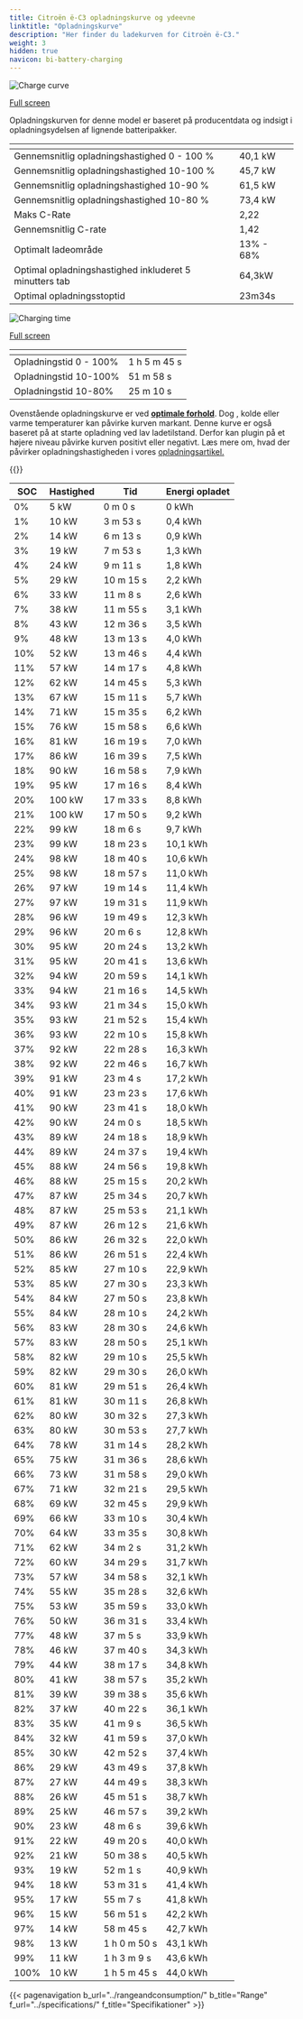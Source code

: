```yaml
---
title: Citroën ë-C3 opladningskurve og ydeevne
linktitle: "Opladningskurve"
description: "Her finder du ladekurven for Citroën ë-C3."
weight: 3
hidden: true
navicon: bi-battery-charging
---
```

<!-- markdownlint-disable MD033 -->
<!-- markdownlint-disable MD010 -->
<img src="/images/models/citroën/ë-c3/ë-c3/chargingcurve.svg" alt="Charge curve" class="img-fluid">

[Full screen](/images/models/citroën/ë-c3/ë-c3/chargingcurve.svg)


<div class="alert alert-primary" role="alert">
Opladningskurven for denne model er baseret på producentdata og indsigt i opladningsydelsen af lignende batteripakker.
</div>
<div class="table-responsive">
<table class="table table-striped border">
	<thead>
		<tr>
			<th>
			</th>
			<th>
			</th>
		</tr>
	</thead>
	<tbody>
		<tr>
			<td>
				Gennemsnitlig opladningshastighed 0 - 100 %
			</td>
			<td>
				40,1 kW
			</td>
		</tr>
		<tr>
			<td>
				Gennemsnitlig opladningshastighed 10-100 %
			</td>
			<td>
				45,7 kW
			</td>
		</tr>
		<tr>
			<td>
				Gennemsnitlig opladningshastighed 10-90 %
			</td>
			<td>
				61,5 kW
			</td>
		</tr>
		<tr>
			<td>
				Gennemsnitlig opladningshastighed 10-80 %
			</td>
			<td>
				73,4 kW
			</td>
		</tr>
		<tr>
			<td>
				Maks C-Rate
			</td>
			<td>
				2,22
			</td>
		</tr>
		<tr>
			<td>
				Gennemsnitlig C-rate
			</td>
			<td>
				1,42
			</td>
		</tr>
		<tr>
			<td>
				Optimalt ladeområde
			</td>
			<td>
				13% - 68%
			</td>
		</tr>
		<tr>
			<td>
				Optimal opladningshastighed inkluderet 5 minutters tab
			</td>
			<td>
				64,3kW
			</td>
		</tr>
		<tr>
			<td>
				Optimal opladningsstoptid
			</td>
			<td>
				23m34s
			</td>
		</tr>
	</tbody>
</table>
</div>
<img src="/images/models/citroën/ë-c3/ë-c3/chargingtime.svg" alt="Charging time" class="img-fluid">

[Full screen](/images/models/citroën/ë-c3/ë-c3/chargingtime.svg)
<div class="table-responsive">
<table class="table table-striped border">
	<thead>
		<tr>
			<th>
			</th>
			<th>
			</th>
		</tr>
	</thead>
	<tbody>
		<tr>
			<td>
				Opladningstid 0 - 100%
			</td>
			<td>
				1 h 5 m 45 s
			</td>
		</tr>
		<tr>
			<td>
				Opladningstid 10-100%
			</td>
			<td>
				 51 m 58 s
			</td>
		</tr>
		<tr>
			<td>
				Opladningstid 10-80%
			</td>
			<td>
				 25 m 10 s
			</td>
		</tr>
	</tbody>
</table>
</div>


Ovenstående opladningskurve er ved **[optimale forhold](../../../../../technology/battery/charging/#temperatur)**. Dog , kolde eller varme temperaturer kan påvirke kurven markant. Denne kurve er også baseret på at starte opladning ved lav ladetilstand. Derfor kan plugin på et højere niveau påvirke kurven positivt eller negativt. Læs mere om, hvad der påvirker opladningshastigheden i vores [opladningsartikel.](../../../../../technology/battery/charging/)


{{<evkxdisplayaddarticle />}}
<div class="table-responsive">
<table class="table table-striped border">
	<thead>
		<tr>
			<th>
				SOC
			</th>
			<th>
				Hastighed
			</th>
			<th>
				Tid
			</th>
			<th>
				Energi opladet
			</th>
		</tr>
	</thead>
	<tbody>
		<tr>
			<td>
				0%
			</td>
			<td>
				5 kW
			</td>
			<td>
				 0 m 0 s
			</td>
			<td>
				0 kWh
			</td>
		</tr>
		<tr>
			<td>
				1%
			</td>
			<td>
				10 kW
			</td>
			<td>
				 3 m 53 s
			</td>
			<td>
				0,4 kWh
			</td>
		</tr>
		<tr>
			<td>
				2%
			</td>
			<td>
				14 kW
			</td>
			<td>
				 6 m 13 s
			</td>
			<td>
				0,9 kWh
			</td>
		</tr>
		<tr>
			<td>
				3%
			</td>
			<td>
				19 kW
			</td>
			<td>
				 7 m 53 s
			</td>
			<td>
				1,3 kWh
			</td>
		</tr>
		<tr>
			<td>
				4%
			</td>
			<td>
				24 kW
			</td>
			<td>
				 9 m 11 s
			</td>
			<td>
				1,8 kWh
			</td>
		</tr>
		<tr>
			<td>
				5%
			</td>
			<td>
				29 kW
			</td>
			<td>
				 10 m 15 s
			</td>
			<td>
				2,2 kWh
			</td>
		</tr>
		<tr>
			<td>
				6%
			</td>
			<td>
				33 kW
			</td>
			<td>
				 11 m 8 s
			</td>
			<td>
				2,6 kWh
			</td>
		</tr>
		<tr>
			<td>
				7%
			</td>
			<td>
				38 kW
			</td>
			<td>
				 11 m 55 s
			</td>
			<td>
				3,1 kWh
			</td>
		</tr>
		<tr>
			<td>
				8%
			</td>
			<td>
				43 kW
			</td>
			<td>
				 12 m 36 s
			</td>
			<td>
				3,5 kWh
			</td>
		</tr>
		<tr>
			<td>
				9%
			</td>
			<td>
				48 kW
			</td>
			<td>
				 13 m 13 s
			</td>
			<td>
				4,0 kWh
			</td>
		</tr>
		<tr>
			<td>
				10%
			</td>
			<td>
				52 kW
			</td>
			<td>
				 13 m 46 s
			</td>
			<td>
				4,4 kWh
			</td>
		</tr>
		<tr>
			<td>
				11%
			</td>
			<td>
				57 kW
			</td>
			<td>
				 14 m 17 s
			</td>
			<td>
				4,8 kWh
			</td>
		</tr>
		<tr>
			<td>
				12%
			</td>
			<td>
				62 kW
			</td>
			<td>
				 14 m 45 s
			</td>
			<td>
				5,3 kWh
			</td>
		</tr>
		<tr>
			<td>
				13%
			</td>
			<td>
				67 kW
			</td>
			<td>
				 15 m 11 s
			</td>
			<td>
				5,7 kWh
			</td>
		</tr>
		<tr>
			<td>
				14%
			</td>
			<td>
				71 kW
			</td>
			<td>
				 15 m 35 s
			</td>
			<td>
				6,2 kWh
			</td>
		</tr>
		<tr>
			<td>
				15%
			</td>
			<td>
				76 kW
			</td>
			<td>
				 15 m 58 s
			</td>
			<td>
				6,6 kWh
			</td>
		</tr>
		<tr>
			<td>
				16%
			</td>
			<td>
				81 kW
			</td>
			<td>
				 16 m 19 s
			</td>
			<td>
				7,0 kWh
			</td>
		</tr>
		<tr>
			<td>
				17%
			</td>
			<td>
				86 kW
			</td>
			<td>
				 16 m 39 s
			</td>
			<td>
				7,5 kWh
			</td>
		</tr>
		<tr>
			<td>
				18%
			</td>
			<td>
				90 kW
			</td>
			<td>
				 16 m 58 s
			</td>
			<td>
				7,9 kWh
			</td>
		</tr>
		<tr>
			<td>
				19%
			</td>
			<td>
				95 kW
			</td>
			<td>
				 17 m 16 s
			</td>
			<td>
				8,4 kWh
			</td>
		</tr>
		<tr>
			<td>
				20%
			</td>
			<td>
				100 kW
			</td>
			<td>
				 17 m 33 s
			</td>
			<td>
				8,8 kWh
			</td>
		</tr>
		<tr>
			<td>
				21%
			</td>
			<td>
				100 kW
			</td>
			<td>
				 17 m 50 s
			</td>
			<td>
				9,2 kWh
			</td>
		</tr>
		<tr>
			<td>
				22%
			</td>
			<td>
				99 kW
			</td>
			<td>
				 18 m 6 s
			</td>
			<td>
				9,7 kWh
			</td>
		</tr>
		<tr>
			<td>
				23%
			</td>
			<td>
				99 kW
			</td>
			<td>
				 18 m 23 s
			</td>
			<td>
				10,1 kWh
			</td>
		</tr>
		<tr>
			<td>
				24%
			</td>
			<td>
				98 kW
			</td>
			<td>
				 18 m 40 s
			</td>
			<td>
				10,6 kWh
			</td>
		</tr>
		<tr>
			<td>
				25%
			</td>
			<td>
				98 kW
			</td>
			<td>
				 18 m 57 s
			</td>
			<td>
				11,0 kWh
			</td>
		</tr>
		<tr>
			<td>
				26%
			</td>
			<td>
				97 kW
			</td>
			<td>
				 19 m 14 s
			</td>
			<td>
				11,4 kWh
			</td>
		</tr>
		<tr>
			<td>
				27%
			</td>
			<td>
				97 kW
			</td>
			<td>
				 19 m 31 s
			</td>
			<td>
				11,9 kWh
			</td>
		</tr>
		<tr>
			<td>
				28%
			</td>
			<td>
				96 kW
			</td>
			<td>
				 19 m 49 s
			</td>
			<td>
				12,3 kWh
			</td>
		</tr>
		<tr>
			<td>
				29%
			</td>
			<td>
				96 kW
			</td>
			<td>
				 20 m 6 s
			</td>
			<td>
				12,8 kWh
			</td>
		</tr>
		<tr>
			<td>
				30%
			</td>
			<td>
				95 kW
			</td>
			<td>
				 20 m 24 s
			</td>
			<td>
				13,2 kWh
			</td>
		</tr>
		<tr>
			<td>
				31%
			</td>
			<td>
				95 kW
			</td>
			<td>
				 20 m 41 s
			</td>
			<td>
				13,6 kWh
			</td>
		</tr>
		<tr>
			<td>
				32%
			</td>
			<td>
				94 kW
			</td>
			<td>
				 20 m 59 s
			</td>
			<td>
				14,1 kWh
			</td>
		</tr>
		<tr>
			<td>
				33%
			</td>
			<td>
				94 kW
			</td>
			<td>
				 21 m 16 s
			</td>
			<td>
				14,5 kWh
			</td>
		</tr>
		<tr>
			<td>
				34%
			</td>
			<td>
				93 kW
			</td>
			<td>
				 21 m 34 s
			</td>
			<td>
				15,0 kWh
			</td>
		</tr>
		<tr>
			<td>
				35%
			</td>
			<td>
				93 kW
			</td>
			<td>
				 21 m 52 s
			</td>
			<td>
				15,4 kWh
			</td>
		</tr>
		<tr>
			<td>
				36%
			</td>
			<td>
				93 kW
			</td>
			<td>
				 22 m 10 s
			</td>
			<td>
				15,8 kWh
			</td>
		</tr>
		<tr>
			<td>
				37%
			</td>
			<td>
				92 kW
			</td>
			<td>
				 22 m 28 s
			</td>
			<td>
				16,3 kWh
			</td>
		</tr>
		<tr>
			<td>
				38%
			</td>
			<td>
				92 kW
			</td>
			<td>
				 22 m 46 s
			</td>
			<td>
				16,7 kWh
			</td>
		</tr>
		<tr>
			<td>
				39%
			</td>
			<td>
				91 kW
			</td>
			<td>
				 23 m 4 s
			</td>
			<td>
				17,2 kWh
			</td>
		</tr>
		<tr>
			<td>
				40%
			</td>
			<td>
				91 kW
			</td>
			<td>
				 23 m 23 s
			</td>
			<td>
				17,6 kWh
			</td>
		</tr>
		<tr>
			<td>
				41%
			</td>
			<td>
				90 kW
			</td>
			<td>
				 23 m 41 s
			</td>
			<td>
				18,0 kWh
			</td>
		</tr>
		<tr>
			<td>
				42%
			</td>
			<td>
				90 kW
			</td>
			<td>
				 24 m 0 s
			</td>
			<td>
				18,5 kWh
			</td>
		</tr>
		<tr>
			<td>
				43%
			</td>
			<td>
				89 kW
			</td>
			<td>
				 24 m 18 s
			</td>
			<td>
				18,9 kWh
			</td>
		</tr>
		<tr>
			<td>
				44%
			</td>
			<td>
				89 kW
			</td>
			<td>
				 24 m 37 s
			</td>
			<td>
				19,4 kWh
			</td>
		</tr>
		<tr>
			<td>
				45%
			</td>
			<td>
				88 kW
			</td>
			<td>
				 24 m 56 s
			</td>
			<td>
				19,8 kWh
			</td>
		</tr>
		<tr>
			<td>
				46%
			</td>
			<td>
				88 kW
			</td>
			<td>
				 25 m 15 s
			</td>
			<td>
				20,2 kWh
			</td>
		</tr>
		<tr>
			<td>
				47%
			</td>
			<td>
				87 kW
			</td>
			<td>
				 25 m 34 s
			</td>
			<td>
				20,7 kWh
			</td>
		</tr>
		<tr>
			<td>
				48%
			</td>
			<td>
				87 kW
			</td>
			<td>
				 25 m 53 s
			</td>
			<td>
				21,1 kWh
			</td>
		</tr>
		<tr>
			<td>
				49%
			</td>
			<td>
				87 kW
			</td>
			<td>
				 26 m 12 s
			</td>
			<td>
				21,6 kWh
			</td>
		</tr>
		<tr>
			<td>
				50%
			</td>
			<td>
				86 kW
			</td>
			<td>
				 26 m 32 s
			</td>
			<td>
				22,0 kWh
			</td>
		</tr>
		<tr>
			<td>
				51%
			</td>
			<td>
				86 kW
			</td>
			<td>
				 26 m 51 s
			</td>
			<td>
				22,4 kWh
			</td>
		</tr>
		<tr>
			<td>
				52%
			</td>
			<td>
				85 kW
			</td>
			<td>
				 27 m 10 s
			</td>
			<td>
				22,9 kWh
			</td>
		</tr>
		<tr>
			<td>
				53%
			</td>
			<td>
				85 kW
			</td>
			<td>
				 27 m 30 s
			</td>
			<td>
				23,3 kWh
			</td>
		</tr>
		<tr>
			<td>
				54%
			</td>
			<td>
				84 kW
			</td>
			<td>
				 27 m 50 s
			</td>
			<td>
				23,8 kWh
			</td>
		</tr>
		<tr>
			<td>
				55%
			</td>
			<td>
				84 kW
			</td>
			<td>
				 28 m 10 s
			</td>
			<td>
				24,2 kWh
			</td>
		</tr>
		<tr>
			<td>
				56%
			</td>
			<td>
				83 kW
			</td>
			<td>
				 28 m 30 s
			</td>
			<td>
				24,6 kWh
			</td>
		</tr>
		<tr>
			<td>
				57%
			</td>
			<td>
				83 kW
			</td>
			<td>
				 28 m 50 s
			</td>
			<td>
				25,1 kWh
			</td>
		</tr>
		<tr>
			<td>
				58%
			</td>
			<td>
				82 kW
			</td>
			<td>
				 29 m 10 s
			</td>
			<td>
				25,5 kWh
			</td>
		</tr>
		<tr>
			<td>
				59%
			</td>
			<td>
				82 kW
			</td>
			<td>
				 29 m 30 s
			</td>
			<td>
				26,0 kWh
			</td>
		</tr>
		<tr>
			<td>
				60%
			</td>
			<td>
				81 kW
			</td>
			<td>
				 29 m 51 s
			</td>
			<td>
				26,4 kWh
			</td>
		</tr>
		<tr>
			<td>
				61%
			</td>
			<td>
				81 kW
			</td>
			<td>
				 30 m 11 s
			</td>
			<td>
				26,8 kWh
			</td>
		</tr>
		<tr>
			<td>
				62%
			</td>
			<td>
				80 kW
			</td>
			<td>
				 30 m 32 s
			</td>
			<td>
				27,3 kWh
			</td>
		</tr>
		<tr>
			<td>
				63%
			</td>
			<td>
				80 kW
			</td>
			<td>
				 30 m 53 s
			</td>
			<td>
				27,7 kWh
			</td>
		</tr>
		<tr>
			<td>
				64%
			</td>
			<td>
				78 kW
			</td>
			<td>
				 31 m 14 s
			</td>
			<td>
				28,2 kWh
			</td>
		</tr>
		<tr>
			<td>
				65%
			</td>
			<td>
				75 kW
			</td>
			<td>
				 31 m 36 s
			</td>
			<td>
				28,6 kWh
			</td>
		</tr>
		<tr>
			<td>
				66%
			</td>
			<td>
				73 kW
			</td>
			<td>
				 31 m 58 s
			</td>
			<td>
				29,0 kWh
			</td>
		</tr>
		<tr>
			<td>
				67%
			</td>
			<td>
				71 kW
			</td>
			<td>
				 32 m 21 s
			</td>
			<td>
				29,5 kWh
			</td>
		</tr>
		<tr>
			<td>
				68%
			</td>
			<td>
				69 kW
			</td>
			<td>
				 32 m 45 s
			</td>
			<td>
				29,9 kWh
			</td>
		</tr>
		<tr>
			<td>
				69%
			</td>
			<td>
				66 kW
			</td>
			<td>
				 33 m 10 s
			</td>
			<td>
				30,4 kWh
			</td>
		</tr>
		<tr>
			<td>
				70%
			</td>
			<td>
				64 kW
			</td>
			<td>
				 33 m 35 s
			</td>
			<td>
				30,8 kWh
			</td>
		</tr>
		<tr>
			<td>
				71%
			</td>
			<td>
				62 kW
			</td>
			<td>
				 34 m 2 s
			</td>
			<td>
				31,2 kWh
			</td>
		</tr>
		<tr>
			<td>
				72%
			</td>
			<td>
				60 kW
			</td>
			<td>
				 34 m 29 s
			</td>
			<td>
				31,7 kWh
			</td>
		</tr>
		<tr>
			<td>
				73%
			</td>
			<td>
				57 kW
			</td>
			<td>
				 34 m 58 s
			</td>
			<td>
				32,1 kWh
			</td>
		</tr>
		<tr>
			<td>
				74%
			</td>
			<td>
				55 kW
			</td>
			<td>
				 35 m 28 s
			</td>
			<td>
				32,6 kWh
			</td>
		</tr>
		<tr>
			<td>
				75%
			</td>
			<td>
				53 kW
			</td>
			<td>
				 35 m 59 s
			</td>
			<td>
				33,0 kWh
			</td>
		</tr>
		<tr>
			<td>
				76%
			</td>
			<td>
				50 kW
			</td>
			<td>
				 36 m 31 s
			</td>
			<td>
				33,4 kWh
			</td>
		</tr>
		<tr>
			<td>
				77%
			</td>
			<td>
				48 kW
			</td>
			<td>
				 37 m 5 s
			</td>
			<td>
				33,9 kWh
			</td>
		</tr>
		<tr>
			<td>
				78%
			</td>
			<td>
				46 kW
			</td>
			<td>
				 37 m 40 s
			</td>
			<td>
				34,3 kWh
			</td>
		</tr>
		<tr>
			<td>
				79%
			</td>
			<td>
				44 kW
			</td>
			<td>
				 38 m 17 s
			</td>
			<td>
				34,8 kWh
			</td>
		</tr>
		<tr>
			<td>
				80%
			</td>
			<td>
				41 kW
			</td>
			<td>
				 38 m 57 s
			</td>
			<td>
				35,2 kWh
			</td>
		</tr>
		<tr>
			<td>
				81%
			</td>
			<td>
				39 kW
			</td>
			<td>
				 39 m 38 s
			</td>
			<td>
				35,6 kWh
			</td>
		</tr>
		<tr>
			<td>
				82%
			</td>
			<td>
				37 kW
			</td>
			<td>
				 40 m 22 s
			</td>
			<td>
				36,1 kWh
			</td>
		</tr>
		<tr>
			<td>
				83%
			</td>
			<td>
				35 kW
			</td>
			<td>
				 41 m 9 s
			</td>
			<td>
				36,5 kWh
			</td>
		</tr>
		<tr>
			<td>
				84%
			</td>
			<td>
				32 kW
			</td>
			<td>
				 41 m 59 s
			</td>
			<td>
				37,0 kWh
			</td>
		</tr>
		<tr>
			<td>
				85%
			</td>
			<td>
				30 kW
			</td>
			<td>
				 42 m 52 s
			</td>
			<td>
				37,4 kWh
			</td>
		</tr>
		<tr>
			<td>
				86%
			</td>
			<td>
				29 kW
			</td>
			<td>
				 43 m 49 s
			</td>
			<td>
				37,8 kWh
			</td>
		</tr>
		<tr>
			<td>
				87%
			</td>
			<td>
				27 kW
			</td>
			<td>
				 44 m 49 s
			</td>
			<td>
				38,3 kWh
			</td>
		</tr>
		<tr>
			<td>
				88%
			</td>
			<td>
				26 kW
			</td>
			<td>
				 45 m 51 s
			</td>
			<td>
				38,7 kWh
			</td>
		</tr>
		<tr>
			<td>
				89%
			</td>
			<td>
				25 kW
			</td>
			<td>
				 46 m 57 s
			</td>
			<td>
				39,2 kWh
			</td>
		</tr>
		<tr>
			<td>
				90%
			</td>
			<td>
				23 kW
			</td>
			<td>
				 48 m 6 s
			</td>
			<td>
				39,6 kWh
			</td>
		</tr>
		<tr>
			<td>
				91%
			</td>
			<td>
				22 kW
			</td>
			<td>
				 49 m 20 s
			</td>
			<td>
				40,0 kWh
			</td>
		</tr>
		<tr>
			<td>
				92%
			</td>
			<td>
				21 kW
			</td>
			<td>
				 50 m 38 s
			</td>
			<td>
				40,5 kWh
			</td>
		</tr>
		<tr>
			<td>
				93%
			</td>
			<td>
				19 kW
			</td>
			<td>
				 52 m 1 s
			</td>
			<td>
				40,9 kWh
			</td>
		</tr>
		<tr>
			<td>
				94%
			</td>
			<td>
				18 kW
			</td>
			<td>
				 53 m 31 s
			</td>
			<td>
				41,4 kWh
			</td>
		</tr>
		<tr>
			<td>
				95%
			</td>
			<td>
				17 kW
			</td>
			<td>
				 55 m 7 s
			</td>
			<td>
				41,8 kWh
			</td>
		</tr>
		<tr>
			<td>
				96%
			</td>
			<td>
				15 kW
			</td>
			<td>
				 56 m 51 s
			</td>
			<td>
				42,2 kWh
			</td>
		</tr>
		<tr>
			<td>
				97%
			</td>
			<td>
				14 kW
			</td>
			<td>
				 58 m 45 s
			</td>
			<td>
				42,7 kWh
			</td>
		</tr>
		<tr>
			<td>
				98%
			</td>
			<td>
				13 kW
			</td>
			<td>
				1 h 0 m 50 s
			</td>
			<td>
				43,1 kWh
			</td>
		</tr>
		<tr>
			<td>
				99%
			</td>
			<td>
				11 kW
			</td>
			<td>
				1 h 3 m 9 s
			</td>
			<td>
				43,6 kWh
			</td>
		</tr>
		<tr>
			<td>
				100%
			</td>
			<td>
				10 kW
			</td>
			<td>
				1 h 5 m 45 s
			</td>
			<td>
				44,0 kWh
			</td>
		</tr>
	</tbody>
</table>
</div>


{{< pagenavigation b_url="../rangeandconsumption/" b_title="Range" f_url="../specifications/" f_title="Specifikationer" >}}
